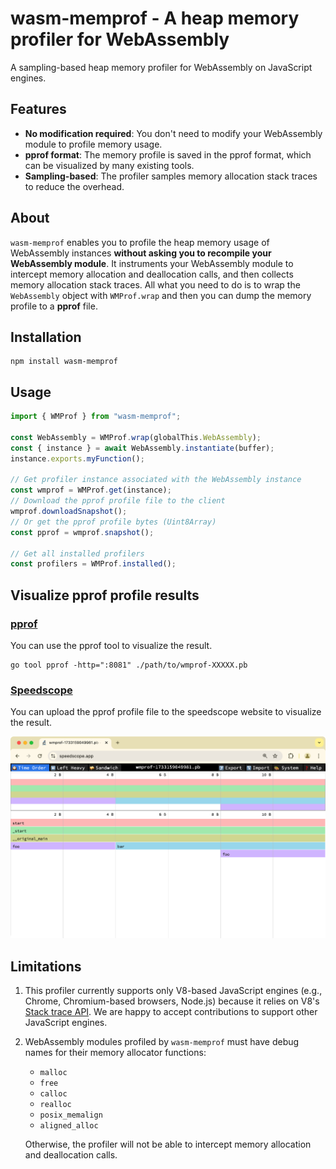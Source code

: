 # wasm-memprof - A heap memory profiler for WebAssembly

A sampling-based heap memory profiler for WebAssembly on JavaScript engines.

## Features

- **No modification required**: You don't need to modify your WebAssembly module to profile memory usage.
- **pprof format**: The memory profile is saved in the pprof format, which can be visualized by many existing tools.
- **Sampling-based**: The profiler samples memory allocation stack traces to reduce the overhead.

## About

`wasm-memprof` enables you to profile the heap memory usage of WebAssembly instances **without asking you to recompile your WebAssembly module**. It instruments your WebAssembly module to intercept memory allocation and deallocation calls, and then collects memory allocation stack traces.
All what you need to do is to wrap the `WebAssembly` object with `WMProf.wrap` and then you can dump the memory profile to a **pprof** file.

## Installation

```
npm install wasm-memprof
```

## Usage

```js
import { WMProf } from "wasm-memprof";

const WebAssembly = WMProf.wrap(globalThis.WebAssembly);
const { instance } = await WebAssembly.instantiate(buffer);
instance.exports.myFunction();

// Get profiler instance associated with the WebAssembly instance
const wmprof = WMProf.get(instance);
// Download the pprof profile file to the client
wmprof.downloadSnapshot();
// Or get the pprof profile bytes (Uint8Array)
const pprof = wmprof.snapshot();

// Get all installed profilers
const profilers = WMProf.installed();
```

## Visualize pprof profile results

### [pprof](https://github.com/google/pprof/)

You can use the pprof tool to visualize the result.

```
go tool pprof -http=":8081" ./path/to/wmprof-XXXXX.pb
```


### [Speedscope](https://www.speedscope.app/)

You can upload the pprof profile file to the speedscope website to visualize the result.

![demo](./docs/demo.png)

## Limitations

1. This profiler currently supports only V8-based JavaScript engines (e.g., Chrome, Chromium-based browsers, Node.js) because it relies on V8's [Stack trace API](https://v8.dev/docs/stack-trace-api). We are happy to accept contributions to support other JavaScript engines.

2. WebAssembly modules profiled by `wasm-memprof` must have debug names for their memory allocator functions:
    - `malloc`
    - `free`
    - `calloc`
    - `realloc`
    - `posix_memalign`
    - `aligned_alloc`

    Otherwise, the profiler will not be able to intercept memory allocation and deallocation calls.
